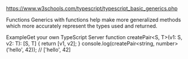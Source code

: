<https://www.w3schools.com/typescript/typescript_basic_generics.php>

Functions
Generics with functions help make more generalized methods which more accurately represent the types used and returned.

ExampleGet your own TypeScript Server
function createPair<S, T>(v1: S, v2: T): [S, T] {
  return [v1, v2];
}
console.log(createPair<string, number>('hello', 42)); // ['hello', 42]
